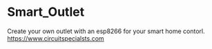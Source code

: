 # Smart_Outlet
Create your own outlet with an esp8266 for your smart home contorl. https://www.circuitspecialsts.com

